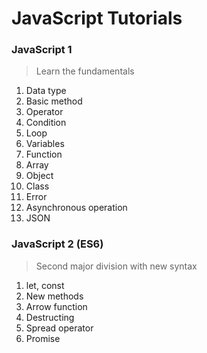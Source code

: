 # JavaScript Tutorials 


### JavaScript 1
> Learn the fundamentals
1. Data type 
1. Basic method
1. Operator
1. Condition
1. Loop
1. Variables 
1. Function
1. Array
1. Object
1. Class
1. Error
1. Asynchronous operation
1. JSON


### JavaScript 2 (ES6)
> Second major division with new syntax

1. let, const
1. New methods
1. Arrow function 
1. Destructing 
1. Spread operator 
1. Promise